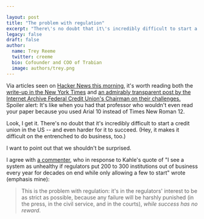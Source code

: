 ```yaml
---

layout: post
title: "The problem with regulation"
excerpt: "There\'s no doubt that it\'s incredibly difficult to start a credit union in the US \-\- and even harder for it to succeed. Why are we surprised?"
legacy: false
draft: false
author:
  name: Trey Reeme
  twitter: creeme
  bio: Cofounder and COO of Trabian
  image: authors/trey.png
---
```


Via articles seen on [Hacker News this morning](https://news.ycombinator.com/news), it\'s worth reading both the [write-up in the New York Times](http://www.nytimes.com/2015/11/25/business/dealbook/dream-of-new-kind-of-credit-union-is-burdened-by-bureaucracy.html?_r=0) and
[an admirably transparent post by the Internet Archive Federal Credit Union\'s Chairman on their challenges.](https://blog.archive.org/2015/11/24/difficult-times-at-our-credit-union/) Spoiler alert: It's like when you had that professor who wouldn\'t even read your paper because you used Arial 10 instead of Times New Roman 12.

Look, I get it. There\'s no doubt that it\'s incredibly difficult to start a credit union in the US \-\- and even harder for it to succeed. (Hey, it makes it difficult on the entrenched to do business, too.)

I want to point out that we shouldn\'t be surprised.

I agree with [a commenter](https://news.ycombinator.com/item?id=10627226), who in response to Kahle\'s quote of "I see a system as unhealthy if regulators put 200 to 300 institutions out of business every year for decades on end while only allowing a few to start" wrote (emphasis mine):

> This is the problem with regulation: it\'s in the regulators\' interest to be as strict as possible, because any failure will be harshly punished (in the press, in the civil service, and in the courts), *while success has no reward*.
